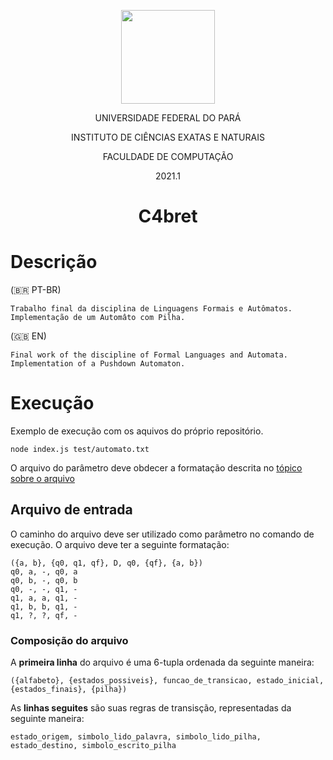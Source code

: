 <p align="center">
<img src="https://ascom.ufpa.br/images/Brasao/UFPA.png" height="150px">
</p>
<p align="center">UNIVERSIDADE FEDERAL DO PARÁ</p>
<p align="center">INSTITUTO DE CIÊNCIAS EXATAS E NATURAIS</p>
<p align="center">FACULDADE DE COMPUTAÇÃO</p>
<p align="center">2021.1</p>

<h1 align="center">C4bret</h1>

# Descrição
(🇧🇷 PT-BR)
```
Trabalho final da disciplina de Linguagens Formais e Autômatos.
Implementação de um Automâto com Pilha.
```

(🇬🇧 EN)
```
Final work of the discipline of Formal Languages and Automata.
Implementation of a Pushdown Automaton.
```

# Execução

Exemplo de execução com os aquivos do próprio repositório.

```
node index.js test/automato.txt
```

O arquivo do parâmetro deve obdecer a formatação descrita no [tópico sobre o arquivo](#arquivo-de-entrada)

## Arquivo de entrada

O caminho do arquivo deve ser utilizado como parâmetro no comando de execução. O arquivo deve ter a seguinte formatação:

```
({a, b}, {q0, q1, qf}, D, q0, {qf}, {a, b})
q0, a, -, q0, a
q0, b, -, q0, b
q0, -, -, q1, -
q1, a, a, q1, -
q1, b, b, q1, -
q1, ?, ?, qf, -
```

### Composição do arquivo

A **primeira linha** do arquivo é uma 6-tupla ordenada da seguinte maneira:

```
({alfabeto}, {estados_possiveis}, funcao_de_transicao, estado_inicial, {estados_finais}, {pilha})
```

As **linhas seguites** são suas regras de transisção, representadas da seguinte maneira:

```
estado_origem, simbolo_lido_palavra, simbolo_lido_pilha, estado_destino, simbolo_escrito_pilha
```
